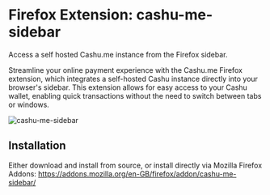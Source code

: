 # Firefox Extension: cashu-me-sidebar
Access a self hosted Cashu.me instance from the Firefox sidebar.

Streamline your online payment experience with the Cashu.me Firefox extension, which integrates a self-hosted Cashu instance directly into your browser's sidebar. This extension allows for easy access to your Cashu wallet, enabling quick transactions without the need to switch between tabs or windows.

![cashu-me-sidebar](https://github.com/user-attachments/assets/89924cc4-54e8-4c21-af26-29f319614bbc)

## Installation

Either download and install from source, or install directly via Mozilla Firefox Addons: 
https://addons.mozilla.org/en-GB/firefox/addon/cashu-me-sidebar/
